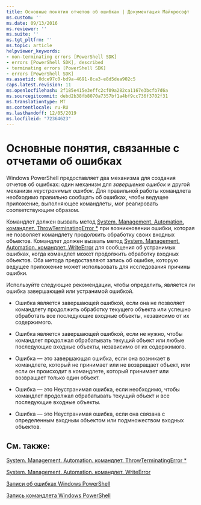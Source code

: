```yaml
---
title: Основные понятия отчетов об ошибках | Документация Майкрософт
ms.custom: ''
ms.date: 09/13/2016
ms.reviewer: ''
ms.suite: ''
ms.tgt_pltfrm: ''
ms.topic: article
helpviewer_keywords:
- non-terminating errors [PowerShell SDK]
- errors [PowerShell SDK], described
- terminating errors [PowerShell SDK]
- errors [PowerShell SDK]
ms.assetid: 0dce97c0-bd9a-4691-8ca3-e8d5dea902c5
caps.latest.revision: 11
ms.openlocfilehash: 2f185e415e3effc2cf09a282ca1167e3bcfb7d6a
ms.sourcegitcommit: debd2b38fb8070a7357bf1a4bf9cc736f3702f31
ms.translationtype: MT
ms.contentlocale: ru-RU
ms.lasthandoff: 12/05/2019
ms.locfileid: "72364623"
---
```

# <a name="error-reporting-concepts"></a>Основные понятия, связанные с отчетами об ошибках

Windows PowerShell предоставляет два механизма для создания отчетов об ошибках: один механизм для *завершения ошибок* и другой механизм *неустранимых ошибок*. Для правильной работы командлета необходимо правильно сообщать об ошибках, чтобы ведущее приложение, выполняющее командлеты, мог реагировать соответствующим образом.

Командлет должен вызвать метод [System. Management. Automation. командлет. ThrowTerminatingError *](/dotnet/api/System.Management.Automation.Cmdlet.ThrowTerminatingError) при возникновении ошибки, которая не позволяет командлету продолжить обработку своих входных объектов. Командлет должен вызвать метод [System. Management. Automation. командлет. WriteError](/dotnet/api/System.Management.Automation.Cmdlet.WriteError) для сообщения об устранимых ошибках, когда командлет может продолжить обработку входных объектов. Оба метода предоставляют запись об ошибке, которую ведущее приложение может использовать для исследования причины ошибки.

Используйте следующие рекомендации, чтобы определить, является ли ошибка завершающей или устранимой ошибкой.

- Ошибка является завершающей ошибкой, если она не позволяет командлету продолжить обработку текущего объекта или успешно обработать все последующие входные объекты, независимо от их содержимого.

- Ошибка является завершающей ошибкой, если не нужно, чтобы командлет продолжал обрабатывать текущий объект или любые последующие входные объекты, независимо от их содержимого.

- Ошибка — это завершающая ошибка, если она возникает в командлете, который не принимает или не возвращает объект, или если он происходит в командлете, который принимает или возвращает только один объект.

- Ошибка — это Неустранимая ошибка, если необходимо, чтобы командлет продолжал обрабатывать текущий объект и все последующие входные объекты.

- Ошибка — это Неустранимая ошибка, если она связана с определенным входным объектом или подмножеством входных объектов.

## <a name="see-also"></a>См. также:

[System. Management. Automation. командлет. ThrowTerminatingError *](/dotnet/api/System.Management.Automation.Cmdlet.ThrowTerminatingError)

[System. Management. Automation. командлет. WriteError](/dotnet/api/System.Management.Automation.Cmdlet.WriteError)

[Записи об ошибках Windows PowerShell](./windows-powershell-error-records.md)

[Запись командлета Windows PowerShell](./writing-a-windows-powershell-cmdlet.md)
